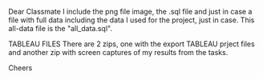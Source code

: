 Dear Classmate
I include the png file image, the .sql file and just in case a file with full data including the data I used for the project, just in case.
This all-data file is the "all_data.sql".

TABLEAU FILES
There are 2 zips, one with the export TABLEAU prject files and another zip with screen captures of my results from the tasks.


Cheers
